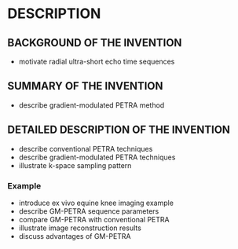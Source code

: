 # DESCRIPTION

## BACKGROUND OF THE INVENTION

- motivate radial ultra-short echo time sequences

## SUMMARY OF THE INVENTION

- describe gradient-modulated PETRA method

## DETAILED DESCRIPTION OF THE INVENTION

- describe conventional PETRA techniques
- describe gradient-modulated PETRA techniques
- illustrate k-space sampling pattern

### Example

- introduce ex vivo equine knee imaging example
- describe GM-PETRA sequence parameters
- compare GM-PETRA with conventional PETRA
- illustrate image reconstruction results
- discuss advantages of GM-PETRA

